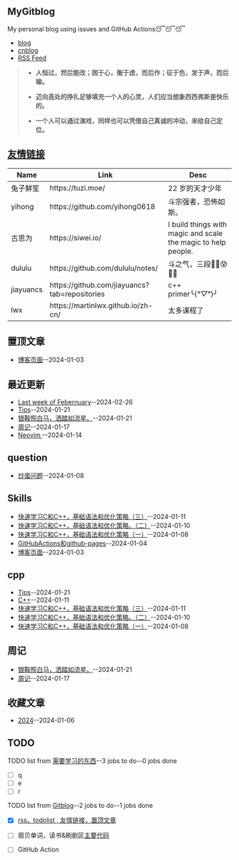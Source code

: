 ## MyGitblog
My personal blog using issues and GitHub Actions😴😴😴
- [blog](https://dululu-github-io.vercel.app/zh-cn)
- [cnblog](https://www.cnblogs.com/asn321/)
- [RSS Feed](https://raw.githubusercontent.com/dululu/notes/master/feed.xml)

> - **人恒过，然后能改；困于心，衡于虑，而后作；征于色，发于声，而后喻。**
> 
> - **迈向高处的挣扎足够填充一个人的心灵，人们应当想象西西弗斯是快乐的。**
>
> - **一个人可以通过演戏，同样也可以凭借自己真诚的冲动，来给自己定位。**

## [友情链接](https://github.com/dululu/notes/issues/7)
<table>
<thead>
<tr>
<th>Name</th>
<th>Link</th>
<th>Desc</th>
</tr>
</thead>
<tbody>
<tr>
<td>兔子鮮笙</td>
<td>https://tuzi.moe/</td>
<td>22 岁的天才少年</td>
</tr>
<tr>
<td>yihong</td>
<td>https://github.com/yihong0618</td>
<td>斗宗强者，恐怖如斯。</td>
</tr>
<tr>
<td>古思为</td>
<td>https://siwei.io/</td>
<td>I build things with magic and scale the magic to help people.</td>
</tr>
<tr>
<td>dululu</td>
<td>https://github.com/dululu/notes/</td>
<td>斗之气，三段😶‍🌫️😰🤣🥵</td>
</tr>
<tr>
<td>jiayuancs</td>
<td>https://github.com/jiayuancs?tab=repositories</td>
<td>c++ primer╰(<em>°▽°</em>)╯</td>
</tr>
<tr>
<td>lwx</td>
<td>https://martinlwx.github.io/zh-cn/</td>
<td>太多课程了</td>
</tr>
</tbody>
</table>

## 置顶文章
- [博客页面](https://github.com/dululu/notes/issues/1)--2024-01-03
## 最近更新
- [Last week of  Febernuary](https://github.com/dululu/notes/issues/24)--2024-02-26
- [Tips](https://github.com/dululu/notes/issues/23)--2024-01-21
- [银鞍照白马，洒踏如流星。](https://github.com/dululu/notes/issues/22)--2024-01-21
- [周记](https://github.com/dululu/notes/issues/21)--2024-01-17
- [Neovim ](https://github.com/dululu/notes/issues/20)--2024-01-14
## question
- [炒蛋问题](https://github.com/dululu/notes/issues/16)--2024-01-08
## Skills
- [快速学习C和C++，基础语法和优化策略（三）](https://github.com/dululu/notes/issues/18)--2024-01-11
- [快速学习C和C++，基础语法和优化策略。（二）](https://github.com/dululu/notes/issues/17)--2024-01-10
- [快速学习C和C++，基础语法和优化策略（一）](https://github.com/dululu/notes/issues/15)--2024-01-08
- [GitHubActions和github-pages](https://github.com/dululu/notes/issues/2)--2024-01-04
- [博客页面](https://github.com/dululu/notes/issues/1)--2024-01-03
## cpp
- [Tips](https://github.com/dululu/notes/issues/23)--2024-01-21
- [C++](https://github.com/dululu/notes/issues/19)--2024-01-11
- [快速学习C和C++，基础语法和优化策略（三）](https://github.com/dululu/notes/issues/18)--2024-01-11
- [快速学习C和C++，基础语法和优化策略。（二）](https://github.com/dululu/notes/issues/17)--2024-01-10
- [快速学习C和C++，基础语法和优化策略（一）](https://github.com/dululu/notes/issues/15)--2024-01-08
## 周记
- [银鞍照白马，洒踏如流星。](https://github.com/dululu/notes/issues/22)--2024-01-21
- [周记](https://github.com/dululu/notes/issues/21)--2024-01-17
## 收藏文章
- [2024](https://github.com/dululu/notes/issues/11)--2024-01-06
## TODO
TODO list from [需要学习的东西](https://github.com/dululu/notes/issues/9)--3 jobs to do--0 jobs done
- [ ] q
- [ ] e
- [ ] r

TODO list from [Gitblog](https://github.com/dululu/notes/issues/3)--2 jobs to do--1 jobs done
- [x]  [rss，todolist , 友情链接，置顶文章](#1) 
- [ ] 扇贝单词，读书&刷剧区[主要代码](https://github.com/yihong0618/2022/tree/main/daily)
- [ ]  GitHub Action

